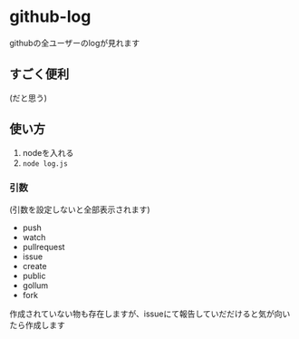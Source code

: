 # github-log
  githubの全ユーザーのlogが見れます   

  ## **すごく便利**
  (だと思う)

## 使い方
  1. nodeを入れる
  2. `node log.js`


  ### 引数   
  (引数を設定しないと全部表示されます)
  - push
  - watch
  - pullrequest
  - issue
  - create
  - public
  - gollum
  - fork


作成されていない物も存在しますが、issueにて報告していだだけると気が向いたら作成します
